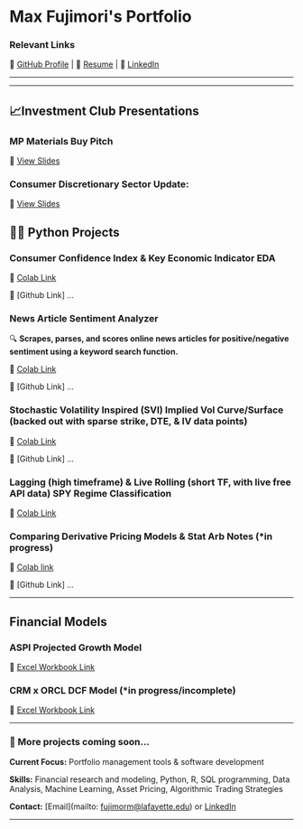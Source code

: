 # Max Fujimori's Portfolio

### Relevant Links  
🔗 [GitHub Profile](https://github.com/FujiPy) | 📄 [Resume](https://docs.google.com/document/d/1NT6Ydmdnngg8T_gO_Mcc06L559bciQC2uOTAZLOz18s/edit?usp=share_link) | 🔗 [LinkedIn](https://www.linkedin.com/in/max-fujimori/)

---

---
## 📈Investment Club Presentations
### MP Materials Buy Pitch
📌 [View Slides](https://docs.google.com/presentation/d/1hUOdSYlTGNINMqDLUVhb_I0IWWQyggBH2cTw50WzLyI/edit#slide=id.g3349dd280dc_0_0)

### Consumer Discretionary Sector Update: 
📌 [View Slides](https://docs.google.com/presentation/d/15JY4g30agH_765e7iC0SBQVhKrQT8bZSgYZdIWQaoa4/edit#slide=id.g348290fa98b_1_10)

## 👨‍💻 Python Projects

### Consumer Confidence Index & Key Economic Indicator EDA
📌 [Colab Link](https://colab.research.google.com/drive/1alSV_3-VFLD12ETLfrwARU-EuyfowSSo?usp=sharing)

📌 [Github Link] ...


### News Article Sentiment Analyzer  
🔍 **Scrapes, parses, and scores online news articles for positive/negative sentiment using a keyword search function.**  

📌 [Colab Link](https://colab.research.google.com/drive/1TdTG_NlTyYh0E6piG-f6Ss-damvuUhgo?authuser=1#scrollTo=_bW0O9DbVzV6)

📌 [Github Link] ...

### Stochastic Volatility Inspired (SVI) Implied Vol Curve/Surface (backed out with sparse strike, DTE, & IV data points)
📌 [Colab Link](https://colab.research.google.com/drive/1WVD2ET3w4F0ihNZdB7Kp-zXp77Pb8KfM#scrollTo=lqJAVkqpHZll)

📌 [Github Link] ...

### Lagging (high timeframe) & Live Rolling (short TF, with live free API data) SPY Regime Classification
📌 [Colab Link](https://colab.research.google.com/drive/1MiTsEXMZTPUgT_tEIwbfGPbp9wO-pwhc#scrollTo=TlO_M9fLFn4L)

### Comparing Derivative Pricing Models & Stat Arb Notes (*in progress)
📌 [Colab link](https://colab.research.google.com/drive/1J7zux1CI5HSA0R-IVZ5fhjxYIO_4A-_f?usp=sharing)

📌 [Github Link] ...

---
## Financial Models

### ASPI Projected Growth Model
📌 [Excel Workbook Link](https://lafayette0-my.sharepoint.com/:x:/g/personal/fujimorm_lafayette_edu/EXn4dUVzSDRAskD6e9dJbTMBZ7ErXwmVa6IYW9oc8A5lwQ?e=AgpsEP)

### CRM x ORCL DCF Model (*in progress/incomplete)
📌 [Excel Workbook Link](https://lafayette0-my.sharepoint.com/:x:/g/personal/fujimorm_lafayette_edu/EZ345MU892RBs5gfgvYxSRkB3nDcEHMjVQjXR02HIioE3g?e=Lj3XHj)



---
### 🚧 More projects coming soon...

**Current Focus:** Portfolio management tools & software development

**Skills:** Financial research and modeling, Python, R, SQL programming, Data Analysis, Machine Learning, Asset Pricing, Algorithmic Trading Strategies 

**Contact:** [Email](mailto: fujimorm@lafayette.edu) or [LinkedIn](https://www.linkedin.com/in/max-fujimori/)

---
